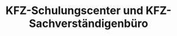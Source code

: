---
title: "KFZ-Schulungscenter und KFZ-Sachverständigenbüro"
url: /gruenberg/kfz-schulungscenter-und-kfz-sachverstaendigenbuero/
shop: Autowerkstatt
---